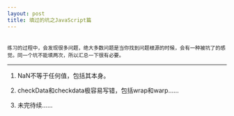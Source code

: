 ```yaml
---
layout: post
title: 填过的坑之JavaScript篇
---
```


<br>
<small>练习的过程中，会发现很多问题，绝大多数问题是当你找到问题根源的时候，会有一种被坑了的感觉。同一个坑不能填两次，所以汇总一下很有必要。</small>

-----

1. NaN不等于任何值，包括其本身。

2. checkData和checkdata极容易写错，包括wrap和warp……

3. 未完待续……
